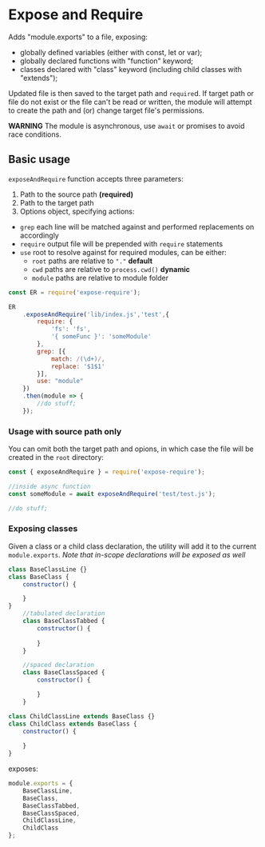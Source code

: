 # Expose and Require
Adds "module.exports" to a file, exposing:

- globally defined variables (either with const, let or var);
- globally declared functions with "function" keyword;
- classes declared with "class" keyword (including child classes with "extends");

Updated file is then saved to the target path and `require`d.
If target path or file do not exist or the file can't be read or 
written, the module will attempt to create the path and (or) change 
target file's permissions.

**WARNING** The module is asynchronous, use `await` or promises to avoid race conditions.

## Basic usage

`exposeAndRequire` function accepts three parameters:

1. Path to the source path **(required)**
2. Path to the target path
3. Options object, specifying actions:
  - `grep` each line will be matched against and performed replacements on accordingly
  - `require` output file will be prepended with `require` statements
  - `use` root to resolve against for required modules, can be either:
    - `root` paths are relative to `"."` **default**
    - `cwd` paths are relative to `process.cwd()` **dynamic**
    - `module` paths are relative to module folder

```node.js
const ER = require('expose-require');

ER
    .exposeAndRequire('lib/index.js','test',{
        require: {
            'fs': 'fs',
            '{ someFunc }': 'someModule'
        },
        grep: [{
            match: /(\d+)/,
            replace: '$1$1'
        }],
        use: "module"
    })
    .then(module => {
        //do stuff;
    });

```

### Usage with source path only

You can omit both the target path and opions, in which case the 
file will be created in the `root` directory:

````node.js
const { exposeAndRequire } = require('expose-require');

//inside async function
const someModule = await exposeAndRequire('test/test.js');

//do stuff;

````

### Exposing classes

Given a class or a child class declaration,
the utility will add it to the current `module.exports`.
*Note that in-scope declarations will be exposed as well*

```node.js
class BaseClassLine {}
class BaseClass {
    constructor() {

    }
}
    //tabulated declaration
	class BaseClassTabbed {
        constructor() {
            
        }
    }

    //spaced declaration
    class BaseClassSpaced {
        constructor() {

        }
    }

class ChildClassLine extends BaseClass {}
class ChildClass extends BaseClass {
    constructor() {
        
    }
}
```
exposes:
````node.js
module.exports = {
	BaseClassLine,
	BaseClass,
	BaseClassTabbed,
	BaseClassSpaced,
	ChildClassLine,
	ChildClass
};
````